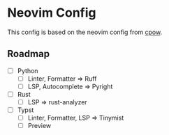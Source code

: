 # Neovim Config
This config is based on the neovim config from [cpow].

## Roadmap
- [ ] Python
  - [ ] Linter, Formatter => Ruff
  - [ ] LSP, Autocomplete => Pyright
- [ ] Rust
  - [ ] LSP => rust-analyzer
- [ ] Typst
  - [ ] Linter, Formatter, LSP => Tinymist
  - [ ] Preview

[cpow]: https://github.com/cpow/neovim-for-newbs
